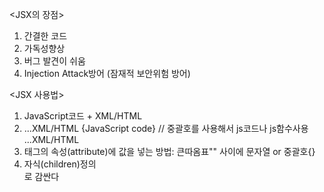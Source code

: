 <JSX의 장점>

1. 간결한 코드
2. 가독성향상
3. 버그 발견이 쉬움
4. Injection Attack방어 (잠재적 보안위험 방어)

<JSX 사용법>

1. JavaScript코드 + XML/HTML
2. ...XML/HTML
   {JavaScript code} // 중괄호를 사용해서 js코드나 js함수사용
   ...XML/HTML
3. 태그의 속성(attribute)에 값을 넣는 방법: 큰따옴표"" 사이에 문자열 or 중괄호{}
4. 자식(children)정의 <div></div>로 감싼다
